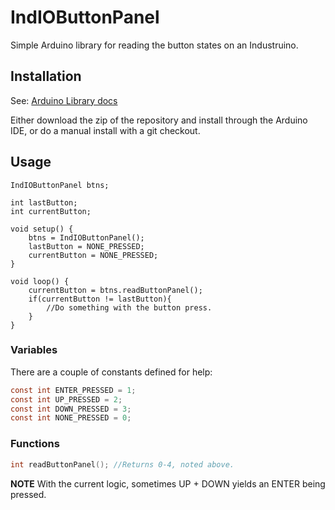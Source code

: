# IndIOButtonPanel

Simple Arduino library for reading the button states on an Industruino.

## Installation

See: [Arduino Library docs](http://www.arduino.cc/en/guide/libraries#toc5)

Either download the zip of the repository and install through the Arduino IDE, or do a manual install with a git checkout.

## Usage
```arduino
IndIOButtonPanel btns;

int lastButton;
int currentButton;

void setup() {
    btns = IndIOButtonPanel();
    lastButton = NONE_PRESSED;
    currentButton = NONE_PRESSED;
}

void loop() {
    currentButton = btns.readButtonPanel();
    if(currentButton != lastButton){
        //Do something with the button press.
    }
}
```

### Variables
There are a couple of constants defined for help:
```c
const int ENTER_PRESSED = 1;
const int UP_PRESSED = 2;
const int DOWN_PRESSED = 3;
const int NONE_PRESSED = 0;
```
### Functions
```c
int readButtonPanel(); //Returns 0-4, noted above.
```
**NOTE** With the current logic, sometimes UP + DOWN yields an ENTER being pressed.

    
